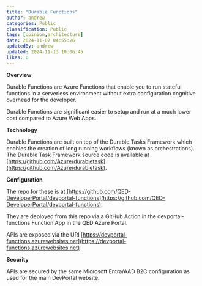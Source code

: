 ```yaml
---
title: "Durable Functions"
author: andrew
categories: Public
classification: Public
tags: [opinion,architecture]
date: 2024-11-07 04:55:26 
updatedBy: andrew
updated: 2024-11-13 10:06:45 
likes: 0
---
```


**Overview**

Durable Functions are Azure Functions that enable you to run stateful functions in a serverless environment without extra configuration cognitive overhead for the developer.

Durable Functions are significant easier to setup and run at a much lower cost compared to Azure Web Apps.
 
 
 
**Technology**

Durable Functions are built on top of the Durable Tasks Framework which enables the creation of long running workflows (known as orchestrations). The Durable Task Framework source code is available at [https://github.com/Azure/durabletask](https://github.com/Azure/durabletask).
 
 
 
**Configuration**

The repo for these is at [https://github.com/QED-DeveloperPortal/devportal-functions](https://github.com/QED-DeveloperPortal/devportal-functions).

They are deployed from this repo via a GitHub Action in the devportal-functions Function App in the QED Azure Portal.

APIs are exposed via the URI [https://devportal-functions.azurewebsites.net](https://devportal-functions.azurewebsites.net)
 
 
 
**Security**

APIs are secured by the same Microsoft Entra/AAD B2C configuration as used for the main DevPortal website.


~~~~